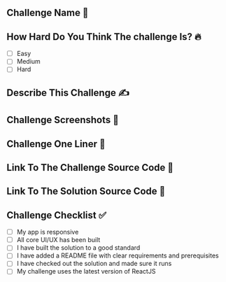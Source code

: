 ## Challenge Name 📝
<!--- eg. CoinBee --> 

## How Hard Do You Think The challenge Is? 🔥
<!--- Tick ONE option --> 

- [ ] Easy
- [ ] Medium
- [ ] Hard

## Describe This Challenge ✍️
<!--- A few sentences describing the challenge, how you use it and why you built it. -->

<!--- eg. Chatter is based on a chat application and tests the user on sockets, socket.io, the ability to use hooks. The user is expected to make the app interactive with the chat server. --> 

## Challenge Screenshots 🌄
<!--- One desktop & one mobile -->

## Challenge One Liner 💬
<!--- A small one liner for documentation --> 

## Link To The Challenge Source Code 🔗
<!--- A URL to your public repo with the partially completed source code (including requirements) -->

## Link To The Solution Source Code 🔗
<!--- A URL to your public repo with the fully completed source code -->

## Challenge Checklist ✅
<!--- Ensure all items have been completed and tick the boxes --> 

- [ ] My app is responsive
- [ ] All core UI/UX has been built
- [ ] I have built the solution to a good standard
- [ ] I have added a README file with clear requirements and prerequisites
- [ ] I have checked out the solution and made sure it runs
- [ ] My challenge uses the latest version of ReactJS
